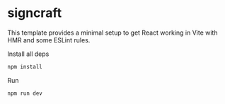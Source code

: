 # signcraft

This template provides a minimal setup to get React working in Vite with HMR and some ESLint rules.

Install all deps

```bash
npm install
```

Run

```bash
npm run dev
```
